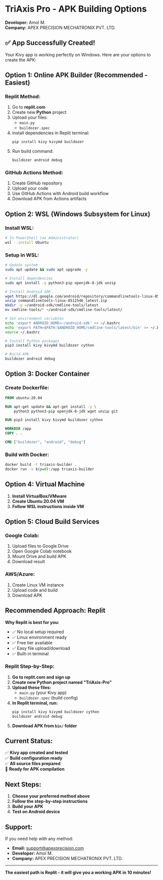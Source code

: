 # TriAxis Pro - APK Building Options

**Developer:** Amol M.  
**Company:** APEX PRECISION MECHATRONIX PVT. LTD.

## ✅ App Successfully Created!

Your Kivy app is working perfectly on Windows. Here are your options to create the APK:

## Option 1: Online APK Builder (Recommended - Easiest)

### Replit Method:
1. Go to **replit.com**
2. Create new **Python** project
3. Upload your files:
   - `main.py`
   - `buildozer.spec`
4. Install dependencies in Replit terminal:
   ```bash
   pip install kivy kivymd buildozer
   ```
5. Run build command:
   ```bash
   buildozer android debug
   ```

### GitHub Actions Method:
1. Create GitHub repository
2. Upload your code
3. Use GitHub Actions with Android build workflow
4. Download APK from Actions artifacts

## Option 2: WSL (Windows Subsystem for Linux)

### Install WSL:
```bash
# In PowerShell (as Administrator)
wsl --install Ubuntu
```

### Setup in WSL:
```bash
# Update system
sudo apt update && sudo apt upgrade -y

# Install dependencies
sudo apt install -y python3-pip openjdk-8-jdk unzip

# Install Android SDK
wget https://dl.google.com/android/repository/commandlinetools-linux-8512546_latest.zip
unzip commandlinetools-linux-8512546_latest.zip
mkdir -p ~/android-sdk/cmdline-tools/latest
mv cmdline-tools/* ~/android-sdk/cmdline-tools/latest/

# Set environment variables
echo 'export ANDROID_HOME=~/android-sdk' >> ~/.bashrc
echo 'export PATH=$PATH:$ANDROID_HOME/cmdline-tools/latest/bin' >> ~/.bashrc
source ~/.bashrc

# Install Python packages
pip3 install kivy kivymd buildozer cython

# Build APK
buildozer android debug
```

## Option 3: Docker Container

### Create Dockerfile:
```dockerfile
FROM ubuntu:20.04

RUN apt-get update && apt-get install -y \
    python3 python3-pip openjdk-8-jdk wget unzip git

RUN pip3 install kivy kivymd buildozer cython

WORKDIR /app
COPY . .

CMD ["buildozer", "android", "debug"]
```

### Build with Docker:
```bash
docker build -t triaxis-builder .
docker run -v $(pwd):/app triaxis-builder
```

## Option 4: Virtual Machine

1. **Install VirtualBox/VMware**
2. **Create Ubuntu 20.04 VM**
3. **Follow WSL instructions inside VM**

## Option 5: Cloud Build Services

### Google Colab:
1. Upload files to Google Drive
2. Open Google Colab notebook
3. Mount Drive and build APK
4. Download result

### AWS/Azure:
1. Create Linux VM instance
2. Upload code and build
3. Download APK

## Recommended Approach: Replit

**Why Replit is best for you:**
- ✅ No local setup required
- ✅ Linux environment ready
- ✅ Free tier available
- ✅ Easy file upload/download
- ✅ Built-in terminal

### Replit Step-by-Step:

1. **Go to replit.com and sign up**
2. **Create new Python project named "TriAxis-Pro"**
3. **Upload these files:**
   - `main.py` (your Kivy app)
   - `buildozer.spec` (build config)
4. **In Replit terminal, run:**
   ```bash
   pip install kivy kivymd buildozer cython
   buildozer android debug
   ```
5. **Download APK from `bin/` folder**

## Current Status:

✅ **Kivy app created and tested**  
✅ **Build configuration ready**  
✅ **All source files prepared**  
🔄 **Ready for APK compilation**

## Next Steps:

1. **Choose your preferred method above**
2. **Follow the step-by-step instructions**
3. **Build your APK**
4. **Test on Android device**

## Support:

If you need help with any method:
- **Email:** support@apexprecision.com
- **Developer:** Amol M.
- **Company:** APEX PRECISION MECHATRONIX PVT. LTD.

---

**The easiest path is Replit - it will give you a working APK in 10 minutes!**